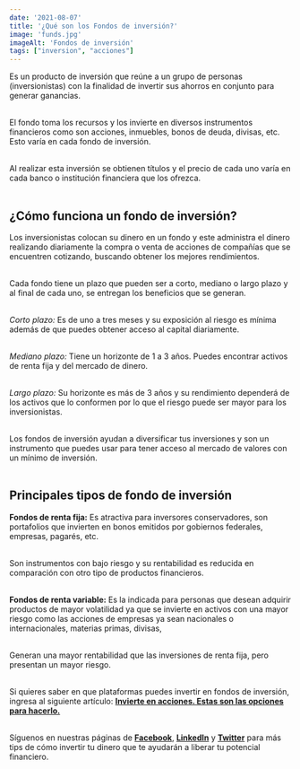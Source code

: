 ```yaml
--- 
date: '2021-08-07' 
title: '¿Qué son los Fondos de inversión?' 
image: 'funds.jpg'
imageAlt: 'Fondos de inversión'
tags: ["inversion", "acciones"]
--- 
```


Es un producto de inversión que reúne a un grupo de personas (inversionistas) con la finalidad de invertir sus ahorros en conjunto para generar ganancias. <br/><br/>

El fondo toma los recursos y los invierte en diversos instrumentos financieros como son acciones, inmuebles, bonos de deuda, divisas, etc. Esto varía en cada fondo de inversión. <br/><br/>

Al realizar esta inversión se obtienen títulos y el precio de cada uno varía en cada banco o institución financiera que los ofrezca. <br/><br/>

## ¿Cómo funciona un fondo de inversión?

Los inversionistas colocan su dinero en un fondo y este administra el dinero realizando diariamente la compra o venta de acciones de compañías que se encuentren cotizando, buscando obtener los mejores rendimientos. <br/><br/>

Cada fondo tiene un plazo que pueden ser a corto, mediano o largo plazo y al final de cada uno, se entregan los beneficios que se generan. <br/><br/>

*Corto plazo:* Es de uno a tres meses y su exposición al riesgo es mínima además de que  puedes obtener acceso al capital diariamente. <br/><br/>

*Mediano plazo:* Tiene un horizonte de 1 a 3 años. Puedes encontrar activos de renta fija y del mercado de dinero. <br/><br/>

*Largo plazo:* Su horizonte es más de 3 años y su rendimiento dependerá de los activos que lo conformen por lo que el riesgo puede ser mayor para los inversionistas. <br/><br/>

Los fondos de inversión ayudan a diversificar tus inversiones y son un instrumento que puedes usar para tener acceso al mercado de valores con un mínimo de inversión. <br/><br/>

## Principales tipos de fondo de inversión

**Fondos de renta fija:** Es atractiva para inversores conservadores, son portafolios que invierten en bonos emitidos por gobiernos federales, empresas, pagarés, etc. <br/><br/>

Son instrumentos con bajo riesgo y su rentabilidad es reducida en comparación con otro tipo de productos financieros. <br/><br/>

**Fondos de renta variable:** Es la indicada para personas que desean adquirir productos de mayor volatilidad ya que se invierte en activos con una mayor riesgo como las acciones de empresas ya sean nacionales o internacionales, materias primas, divisas, <br/><br/>

Generan una mayor rentabilidad que las inversiones de renta fija, pero presentan un mayor riesgo. <br/><br/>

Si quieres saber en que plataformas puedes invertir en fondos de inversión, ingresa al siguiente artículo: **[Invierte en acciones. Estas son las opciones para hacerlo.](/blog/2021-07-01/plataformas-para-invertir-en-acciones)** <br/><br/>

Síguenos en nuestras páginas de **[Facebook](https://facebook.com/oasisfinanciero)**, **[LinkedIn](https://www.linkedin.com/company/oasisfinanciero/)** y **[Twitter](https://twitter.com/oasisfintech)** para más tips de cómo invertir tu dinero que te ayudarán a liberar tu potencial financiero.